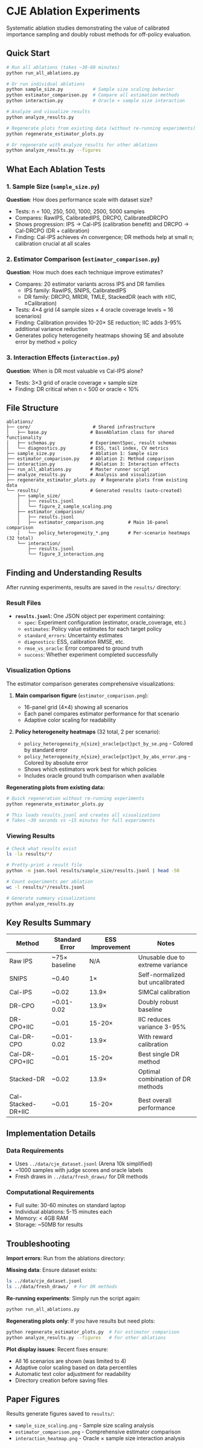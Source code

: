 # CJE Ablation Experiments

Systematic ablation studies demonstrating the value of calibrated importance sampling and doubly robust methods for off-policy evaluation.

## Quick Start

```bash
# Run all ablations (takes ~30-60 minutes)
python run_all_ablations.py

# Or run individual ablations
python sample_size.py           # Sample size scaling behavior
python estimator_comparison.py  # Compare all estimation methods
python interaction.py           # Oracle × sample size interaction

# Analyze and visualize results
python analyze_results.py

# Regenerate plots from existing data (without re-running experiments)
python regenerate_estimator_plots.py

# Or regenerate with analyze_results for other ablations
python analyze_results.py --figures
```

## What Each Ablation Tests

### 1. Sample Size (`sample_size.py`)  
**Question**: How does performance scale with dataset size?
- Tests: n = 100, 250, 500, 1000, 2500, 5000 samples
- Compares: RawIPS, CalibratedIPS, DRCPO, CalibratedDRCPO
- Shows progression: IPS → Cal-IPS (calibration benefit) and DRCPO → Cal-DRCPO (DR + calibration)
- Finding: Cal-IPS achieves √n convergence; DR methods help at small n; calibration crucial at all scales

### 2. Estimator Comparison (`estimator_comparison.py`)
**Question**: How much does each technique improve estimates?
- Compares: 20 estimator variants across IPS and DR families
  - IPS family: RawIPS, SNIPS, CalibratedIPS
  - DR family: DRCPO, MRDR, TMLE, StackedDR (each with ±IIC, ±Calibration)
- Tests: 4×4 grid (4 sample sizes × 4 oracle coverage levels = 16 scenarios)
- Finding: Calibration provides 10-20× SE reduction; IIC adds 3-95% additional variance reduction
- Generates policy heterogeneity heatmaps showing SE and absolute error by method × policy

### 3. Interaction Effects (`interaction.py`)
**Question**: When is DR most valuable vs Cal-IPS alone?
- Tests: 3×3 grid of oracle coverage × sample size
- Finding: DR critical when n < 500 or oracle < 10%

## File Structure

```
ablations/
├── core/                       # Shared infrastructure
│   ├── base.py                # BaseAblation class for shared functionality
│   ├── schemas.py             # ExperimentSpec, result schemas
│   └── diagnostics.py         # ESS, tail index, CV metrics
├── sample_size.py             # Ablation 1: Sample size  
├── estimator_comparison.py    # Ablation 2: Method comparison
├── interaction.py             # Ablation 3: Interaction effects
├── run_all_ablations.py       # Master runner script
├── analyze_results.py         # Analysis and visualization
├── regenerate_estimator_plots.py  # Regenerate plots from existing data
└── results/                   # Generated results (auto-created)
    ├── sample_size/          
    │   ├── results.jsonl
    │   └── figure_2_sample_scaling.png
    ├── estimator_comparison/ 
    │   ├── results.jsonl
    │   ├── estimator_comparison.png         # Main 16-panel comparison
    │   └── policy_heterogeneity_*.png       # Per-scenario heatmaps (32 total)
    └── interaction/          
        ├── results.jsonl
        └── figure_3_interaction.png
```

## Finding and Understanding Results

After running experiments, results are saved in the `results/` directory:

### Result Files
- **`results.jsonl`**: One JSON object per experiment containing:
  - `spec`: Experiment configuration (estimator, oracle_coverage, etc.)
  - `estimates`: Policy value estimates for each target policy
  - `standard_errors`: Uncertainty estimates
  - `diagnostics`: ESS, calibration RMSE, etc.
  - `rmse_vs_oracle`: Error compared to ground truth
  - `success`: Whether experiment completed successfully

### Visualization Options

The estimator comparison generates comprehensive visualizations:

1. **Main comparison figure** (`estimator_comparison.png`):
   - 16-panel grid (4×4) showing all scenarios
   - Each panel compares estimator performance for that scenario
   - Adaptive color scaling for readability

2. **Policy heterogeneity heatmaps** (32 total, 2 per scenario):
   - `policy_heterogeneity_n{size}_oracle{pct}pct_by_se.png` - Colored by standard error
   - `policy_heterogeneity_n{size}_oracle{pct}pct_by_abs_error.png` - Colored by absolute error
   - Shows which estimators work best for which policies
   - Includes oracle ground truth comparison when available

**Regenerating plots from existing data:**
```bash
# Quick regeneration without re-running experiments
python regenerate_estimator_plots.py

# This loads results.jsonl and creates all visualizations
# Takes ~30 seconds vs ~15 minutes for full experiments
```

### Viewing Results
```bash
# Check what results exist
ls -la results/*/

# Pretty-print a result file
python -m json.tool results/sample_size/results.jsonl | head -50

# Count experiments per ablation
wc -l results/*/results.jsonl

# Generate summary visualizations
python analyze_results.py
```

## Key Results Summary

| Method | Standard Error | ESS Improvement | Notes |
|--------|---------------|-----------------|--------|
| Raw IPS | ~75× baseline | N/A | Unusable due to extreme variance |
| SNIPS | ~0.40 | 1× | Self-normalized but uncalibrated |
| Cal-IPS | ~0.02 | 13.9× | SIMCal calibration |
| DR-CPO | ~0.01-0.02 | 13.9× | Doubly robust baseline |
| DR-CPO+IIC | ~0.01 | 15-20× | IIC reduces variance 3-95% |
| Cal-DR-CPO | ~0.01-0.02 | 13.9× | With reward calibration |
| Cal-DR-CPO+IIC | ~0.01 | 15-20× | Best single DR method |
| Stacked-DR | ~0.02 | 13.9× | Optimal combination of DR methods |
| Cal-Stacked-DR+IIC | ~0.01 | 15-20× | Best overall performance |

## Implementation Details

### Data Requirements
- Uses `../data/cje_dataset.jsonl` (Arena 10k simplified)
- ~1000 samples with judge scores and oracle labels
- Fresh draws in `../data/fresh_draws/` for DR methods

### Computational Requirements
- Full suite: 30-60 minutes on standard laptop
- Individual ablations: 5-15 minutes each
- Memory: < 4GB RAM
- Storage: ~50MB for results

## Troubleshooting

**Import errors**: Run from the ablations directory:

**Missing data**: Ensure dataset exists:
```bash
ls ../data/cje_dataset.jsonl
ls ../data/fresh_draws/  # For DR methods
```

**Re-running experiments**: Simply run the script again:
```bash
python run_all_ablations.py
```

**Regenerating plots only**: If you have results but need plots:
```bash
python regenerate_estimator_plots.py  # For estimator comparison
python analyze_results.py --figures   # For other ablations
```

**Plot display issues**: Recent fixes ensure:
- All 16 scenarios are shown (was limited to 4)
- Adaptive color scaling based on data percentiles
- Automatic text color adjustment for readability
- Directory creation before saving files

## Paper Figures

Results generate figures saved to `results/`:
- `sample_size_scaling.png` - Sample size scaling analysis
- `estimator_comparison.png` - Comprehensive estimator comparison
- `interaction_heatmap.png` - Oracle × sample size interaction analysis